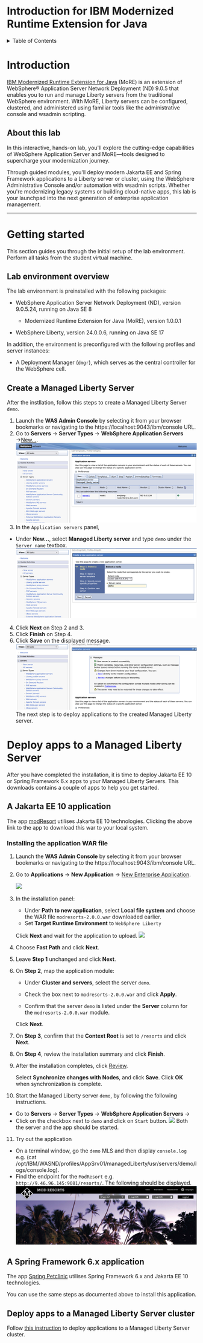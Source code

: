 # Introduction for IBM Modernized Runtime Extension for Java 

<details>
<summary>Table of Contents</summary>

1. [Introduction](#introduction)  
   
2. [Getting started](#getting-started)  
   2.1 [Lab environment overview](#lab-environment-overview)  


3. [Deploy apps to a Managed Liberty Server](#deploy-apps-to-a-managed-liberty-server) 

4. [Deploy apps to a Managed Liberty Server cluster](#deploy-apps-to-a-managed-liberty-server-cluster)


</details>

# Introduction

[IBM Modernized Runtime Extension for Java](https://www.ibm.com/docs/en/more) (MoRE) is an extension of WebSphere® Application Server Network Deployment (ND) 9.0.5 that enables you to run and manage Liberty servers from the traditional WebSphere environment. With MoRE, Liberty servers can be configured, clustered, and administered using familiar tools like the administrative console and wsadmin scripting.

## About this lab

In this interactive, hands-on lab, you'll explore the cutting-edge capabilities of WebSphere Application Server and MoRE—tools designed to supercharge your modernization journey. 

Through guided modules, you'll deploy modern Jakarta EE and Spring Framework applications to a Liberty server or cluster, using the WebSphere Administrative Console and/or automation with wsadmin scripts. Whether you're modernizing legacy systems or building cloud-native apps, this lab is your launchpad into the next generation of enterprise application management.

---
# Getting started

This section guides you through the initial setup of the lab environment. Perform all tasks from the student virtual machine.

## Lab environment overview

The lab environment is preinstalled with the following packages:

* WebSphere Application Server Network Deployment (ND), version 9.0.5.24, running on Java SE 8

    * Modernized Runtime Extension for Java (MoRE), version 1.0.0.1

* WebSphere Liberty, version 24.0.0.6, running on Java SE 17

In addition, the environment is preconfigured with the following profiles and server instances:

* A Deployment Manager (`dmgr`), which serves as the central controller for the WebSphere cell.
## Create a Managed Liberty Server
After the instllation, follow this steps to create a Managed Liberty Server `demo`.
1.  Launch the **WAS Admin Console** by selecting it from your browser bookmarks or navigating to the https://localhost:9043/ibm/console URL.
2. Go to **Servers** &rarr; **Server Types** &rarr; **WebSphere Application Servers** &rarr;<ins>New...</ins>.
![](assets/new-server.png)
3. In the `Application servers` panel,  
* Under **New...**, select **Managed Liberty server** and type `demo` under the `Server name` textbox.
![](assets/new-demo-mls.png)
4. Click **Next** on Step 2 and 3.
5. Click **Finish** on Step 4.
6. Click **Save** on the displayed message.
![](assets/save-mls.png)
The next step is to deploy applications to the created Managed Liberty server.

# Deploy apps to a Managed Liberty Server
After you have completed the installation, it is time to deploy Jakarta EE 10 or Spring Framework 6.x apps to your Managed Liberty Servers. This downloads contains a couple of apps to help you get started.
## A Jakarta EE 10 application
The app [modResort](https://github.com/WASdev/more-techXchange-lab/releases/download/0.0.1/modresorts-2.0.0.war) utilises Jakarta EE 10 technologies. Clicking the above link to the app to download this war to your local system.

### Installing the application WAR file

1. Launch the **WAS Admin Console** by selecting it from your browser bookmarks or navigating to the https://localhost:9043/ibm/console URL.

2. Go to **Applications** &rarr; **New Application** &rarr; <ins>New Enterprise Application</ins>.

   ![](../assets/install-new-app.png)

3. In the installation panel:

   * Under **Path to new application**, select **Local file system** and choose the WAR file `modresorts-2.0.0.war` downloaded earlier.
   * Set **Target Runtime Environment** to `WebSphere Liberty`
   
   Click **Next** and wait for the application to upload.
![](../assets/modresort-app-install.png)

4. Choose **Fast Path** and click **Next**.

5. Leave **Step 1** unchanged and click **Next**.

6. On **Step 2**, map the application module:

   * Under **Cluster and servers**, select the server `demo`.

   * Check the box next to `modresorts-2.0.0.war` and click **Apply**.

   * Confirm that the server `demo` is listed under the **Server** column for the `modresorts-2.0.0.war` module.
   
   Click **Next**.

7. On **Step 3**, confirm that the **Context Root** is set to `/resorts` and click **Next**.

8. On **Step 4**, review the installation summary and click **Finish**.

9. After the installation completes, click <ins>Review</ins>. 
   
   Select **Synchronize changes with Nodes**, and click **Save**. Click **OK** when synchronization is complete.
10. Start the Managed Liberty server `demo`, by following the following instructions.
   * Go to **Servers** &rarr; **Server Types** &rarr; **WebSphere Application Servers** &rarr;
   * Click on the checkbox next to `demo` and click on `Start` button. 
   ![](start-demo-mls.png)
   Both the server and the app should be started.
11. Try out the application
   * On a terminal window, go the `demo` MLS and then display `console.log` e.g. (cat /opt/IBM/WASND/profiles/AppSrv01/managedLiberty/usr/servers/demo/logs/console.log). 
   * Find the endpoint for the `ModResort` e.g. `http://9.46.96.145:9081/resorts/`. The following should be displayed.
   ![](assets/modresorts.png)

## A Spring Framework 6.x application
The app [Spring Petclinic](https://github.com/WASdev/more-techXchange-lab/releases/download/0.0.1/spring-petclinic-3.5.0-SNAPSHOT.war) utilises Spring Framework 6.x and Jakarta EE 10 technologies.

You can use the same steps as documented above to install this application.

## Deploy apps to a Managed Liberty Server cluster

Follow [this instruction](https://github.com/WASdev/more-techXchange-lab/blob/main/README.md) to deploy applications to a Managed Liberty Server cluster.
